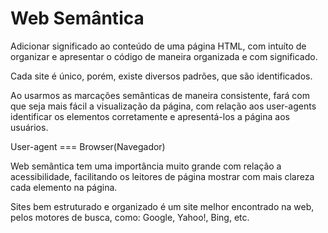 # Web Semântica

Adicionar significado ao conteúdo de uma página HTML, com intuíto de organizar e apresentar o código de maneira organizada e com significado.

Cada site é único, porém, existe diversos padrões, que são identificados.

Ao usarmos as marcações semânticas de maneira consistente, fará com que seja mais fácil a visualização da página, com relação aos user-agents identificar os elementos corretamente e apresentá-los a página aos usuários.

User-agent === Browser(Navegador)

Web semântica tem uma importância muito grande com relação a acessibilidade, facilitando os leitores de página mostrar com mais clareza cada elemento na página.

Sites bem estruturado e organizado é um site melhor encontrado na web, pelos motores de busca, como: Google, Yahoo!, Bing, etc.
